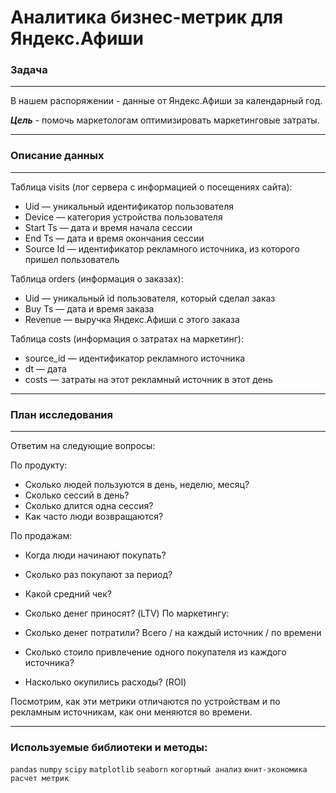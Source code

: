 #  Аналитика бизнес-метрик для Яндекс.Афиши

### Задача
____

В нашем распоряжении - данные от Яндекс.Афиши за календарный год.

***Цель*** - помочь маркетологам оптимизировать маркетинговые затраты.
____

### Описание данных
____

Таблица visits (лог сервера с информацией о посещениях сайта):

- Uid — уникальный идентификатор пользователя
- Device — категория устройства пользователя
- Start Ts — дата и время начала сессии
- End Ts — дата и время окончания сессии
- Source Id — идентификатор рекламного источника, из которого пришел пользователь

Таблица orders (информация о заказах):

- Uid — уникальный id пользователя, который сделал заказ
- Buy Ts — дата и время заказа
- Revenue — выручка Яндекс.Афиши с этого заказа

Таблица costs (информация о затратах на маркетинг):

- source_id — идентификатор рекламного источника
- dt — дата
- costs — затраты на этот рекламный источник в этот день
___
### План исследования
___
Ответим на следующие вопросы:

По продукту:

- Сколько людей пользуются в день, неделю, месяц?
- Сколько сессий в день?
- Сколько длится одна сессия?
- Как часто люди возвращаются?

По продажам:

- Когда люди начинают покупать?
- Сколько раз покупают за период?
- Какой средний чек?
- Сколько денег приносят? (LTV)
По маркетингу:

- Сколько денег потратили? Всего / на каждый источник / по времени
- Сколько стоило привлечение одного покупателя из каждого источника?
- Насколько окупились расходы? (ROI)

Посмотрим, как эти метрики отличаются по устройствам и по рекламным источникам, как они меняются во времени.
___
### Используемые библиотеки и методы:
`pandas`  `numpy`  `scipy`  `matplotlib`  `seaborn` `когортный анализ` `юнит-экономика` `расчет метрик`
